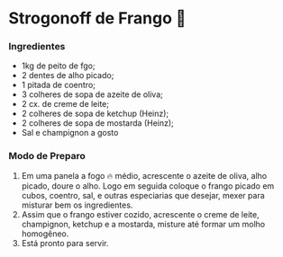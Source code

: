 # Strogonoff de Frango :chicken:

### Ingredientes

* 1kg de peito de fgo;
* 2 dentes de alho picado;
* 1 pitada de coentro;
* 3 colheres de sopa de azeite de oliva;
* 2 cx. de creme de leite;
* 2 colheres de sopa de ketchup (Heinz);
* 2 colheres de sopa de mostarda (Heinz);
* Sal e champignon a gosto

### Modo de Preparo

1. Em uma panela a fogo 🔥 médio, acrescente o azeite de oliva, alho picado, doure o alho. Logo em seguida coloque o frango picado em cubos, coentro, sal, e outras especiarias que desejar, mexer para misturar bem os ingredientes.
2. Assim que o frango estiver cozido, acrescente o creme de leite, champignon, ketchup e a mostarda, misture até formar um molho homogêneo.
3. Está pronto para servir.





